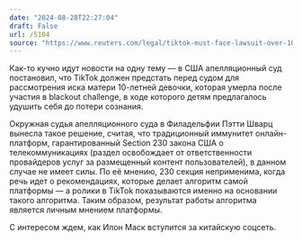 ```yaml
---
date: "2024-08-28T22:27:04"
draft: False
url: /5104
source: "https://www.reuters.com/legal/tiktok-must-face-lawsuit-over-10-year-old-girls-death-us-court-rules-2024-08-28/"
---
```


Как-то кучно идут новости на одну тему — в США апелляционный суд постановил, что TikTok должен предстать перед судом для рассмотрения иска матери 10-летней девочки, которая умерла после участия в blackout challenge, в ходе которого детям предлагалось удушить себя до потери сознания. 

Окружная судья апелляционного суда в Филадельфии Пэтти Шварц вынесла такое решение, считая, что традиционный иммунитет онлайн-платформ, гарантированный Section 230 закона США о телекоммуникациях (раздел освобождает от ответственности провайдеров услуг за размещенный контент пользователей), в данном случае не имеет силы. По её мнению, 230 секция неприменима, когда речь идет о рекомендациях, которые делает алгоритм самой платформы — а ролики в TikTok показываются именно на основании такого алгоритма. Таким образом, результат работы алгоритма является личным мнением платформы. 

С интересом ждем, как Илон Маск вступится за китайскую соцсеть.
